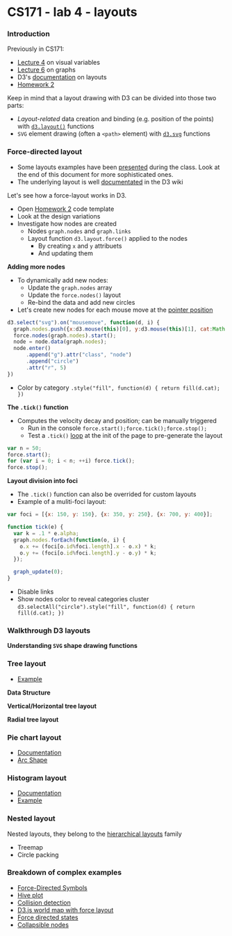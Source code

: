 CS171 - lab 4 - layouts
====

### Introduction

Previously in CS171:

* [Lecture 4](http://cm.dce.harvard.edu/2014/02/24028/L04/screen_H264MultipleHighLTH-16x9.shtml) on visual variables
* [Lecture 6](http://cm.dce.harvard.edu/2014/02/24028/L06/screen_H264MultipleHighLTH-16x9.shtml) on graphs
* D3's [documentation](https://github.com/mbostock/d3/wiki/Layouts) on layouts
* [Homework 2](https://github.com/CS171/HW2)

Keep in mind that a layout drawing with D3 can be divided into those two parts:

* *Layout-related* data creation and binding (e.g. position of the points) with [`d3.layout()`](https://github.com/mbostock/d3/wiki/API-Reference#wiki-d3layout-layouts) functions
* `SVG` element drawing (often a `<path>` element) with [`d3.svg`](https://github.com/mbostock/d3/wiki/API-Reference#wiki-d3svg-svg) functions

### Force-directed layout

* Some layouts examples have been [presented](http://bl.ocks.org/mbostock/4062045) during the class. Look at the end of this document for more sophisticated ones. 
* The underlying layout is well [documentated](https://github.com/mbostock/d3/wiki/Force-Layout) in the D3 wiki

Let's see how a force-layout works in D3. 
* Open [Homework 2](https://github.com/CS171/HW2) code template
* Look at the design variations
* Investigate how nodes are created
  * Nodes `graph.nodes` and `graph.links`
  * Layout function `d3.layout.force()` applied to the nodes 
    * By creating `x` and `y` attribuets
    * And updating them

**Adding more nodes**

* To dynamically add new nodes:
  * Update the `graph.nodes` array
  * Update the `force.nodes()` layout
  * Re-bind the data and add new circles
* Let's create new nodes for each mouse move at the [pointer position](https://github.com/mbostock/d3/wiki/Selections#wiki-d3_mouse)

```javascript
d3.select("svg").on("mousemove", function(d, i) {
  graph.nodes.push({x:d3.mouse(this)[0], y:d3.mouse(this)[1], cat:Math.floor(nb_cat*Math.random())})
  force.nodes(graph.nodes).start();
  node = node.data(graph.nodes);
  node.enter()
      .append("g").attr("class", "node")
      .append("circle")
      .attr("r", 5)
})
```

* Color by category `.style("fill", function(d) { return fill(d.cat); })`

**The `.tick()` function**

* Computes the velocity decay and position; can be manually triggered
  * Run in the console `force.start();force.tick();force.stop();`
  * Test a `.tick()` [loop](https://github.com/mbostock/d3/wiki/Force-Layout#wiki-tick) at the init of the page to pre-generate the layout

```javascript
var n = 50;
force.start();
for (var i = 0; i < n; ++i) force.tick();
force.stop();
```

**Layout division into foci**

* The `.tick()` function can also be overrided for custom layouts
* Example of a muliti-foci layout:

```javascript
var foci = [{x: 150, y: 150}, {x: 350, y: 250}, {x: 700, y: 400}];

function tick(e) {
  var k = .1 * e.alpha;
  graph.nodes.forEach(function(o, i) {
    o.x += (foci[o.id%foci.length].x - o.x) * k;
    o.y += (foci[o.id%foci.length].y - o.y) * k;
  });

  graph_update(0);
}
```
* Disable links
* Show nodes color to reveal categories cluster `d3.selectAll("circle").style("fill", function(d) { return fill(d.cat); })`

### Walkthrough D3 layouts


**Understanding `SVG` shape drawing functions**

### Tree layout

* [Example](http://mbostock.github.io/d3/talk/20111018/tree.html)

**Data Structure**

**Vertical/Horizontal tree layout**

**Radial tree layout**

### Pie chart layout

* [Documentation](https://github.com/mbostock/d3/wiki/Pie-Layout)
* [Arc Shape](https://github.com/mbostock/d3/wiki/SVG-Shapes#wiki-arc)

### Histogram layout

* [Documentation](https://github.com/mbostock/d3/wiki/Histogram-Layout)
* [Example](http://bl.ocks.org/mbostock/3048450)

### Nested layout

Nested layouts, they belong to the [hierarchical layouts](https://github.com/mbostock/d3/wiki/Hierarchy-Layout) family

* Treemap
* Circle packing

### Breakdown of complex examples

* [Force-Directed Symbols](http://bl.ocks.org/mbostock/1062383)
* [Hive plot](http://bost.ocks.org/mike/hive/)
* [Collision detection](http://mbostock.github.io/d3/talk/20111018/collision.html)
* [D3.js world map with force layout](http://bl.ocks.org/bycoffe/3230965)
* [Force directed states](http://mbostock.github.io/d3/talk/20111018/force-states.html)
* [Collapsible nodes](http://mbostock.github.io/d3/talk/20111116/force-collapsible.html)
